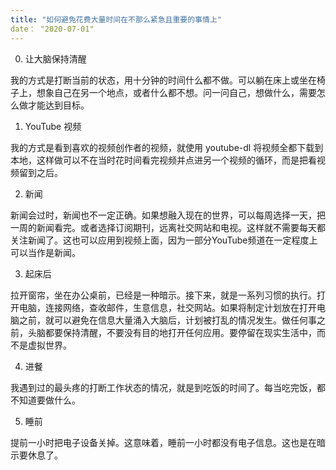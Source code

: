 ```yaml
---
title: "如何避免花费大量时间在不那么紧急且重要的事情上"
date： "2020-07-01"
---
```


0. 让大脑保持清醒

我的方式是打断当前的状态，用十分钟的时间什么都不做。可以躺在床上或坐在椅子上，想象自己在另一个地点，或者什么都不想。问一问自己，想做什么，需要怎么做才能达到目标。


1. YouTube 视频 

我的方式是看到喜欢的视频创作者的视频，就使用 youtube-dl 将视频全都下载到本地，这样做可以不在当时花时间看完视频并点进另一个视频的循环，而是把看视频留到之后。

2. 新闻

新闻会过时，新闻也不一定正确。如果想融入现在的世界，可以每周选择一天，把一周的新闻看完。或者选择订阅期刊，远离社交网站和电视。这样就不需要每天都关注新闻了。这也可以应用到视频上面，因为一部分YouTube频道在一定程度上可以当作是新闻。

3. 起床后

拉开窗帘，坐在办公桌前，已经是一种暗示。接下来，就是一系列习惯的执行。打开电脑，连接网络，查收邮件，生意信息，社交网站。如果将制定计划放在打开电脑之前，就可以避免在信息大量涌入大脑后，计划被打乱的情况发生。做任何事之前，头脑都要保持清醒，不要没有目的地打开任何应用。要停留在现实生活中，而不是虚拟世界。

4. 进餐

我遇到过的最头疼的打断工作状态的情况，就是到吃饭的时间了。每当吃完饭，都不知道要做什么。

5. 睡前

提前一小时把电子设备关掉。这意味着，睡前一小时都没有电子信息。这也是在暗示要休息了。

